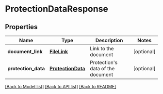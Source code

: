 # ProtectionDataResponse

## Properties
Name | Type | Description | Notes
------------ | ------------- | ------------- | -------------
**document_link** | [**FileLink**](FileLink.md) | Link to the document | [optional] 
**protection_data** | [**ProtectionData**](ProtectionData.md) | Protection&#39;s data of the document | [optional] 

[[Back to Model list]](../README.md#documentation-for-models) [[Back to API list]](../README.md#documentation-for-api-endpoints) [[Back to README]](../README.md)


